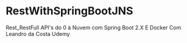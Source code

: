 # RestWithSpringBootJNS
Rest_RestFull API's do  0 à Nuvem com Spring Boot 2.X E Docker Com Leandro da Costa Udemy
